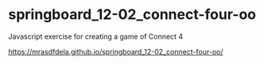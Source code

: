 # springboard_12-02_connect-four-oo
Javascript exercise for creating a game of Connect 4

https://mrasdfdela.github.io/springboard_12-02_connect-four-oo/
